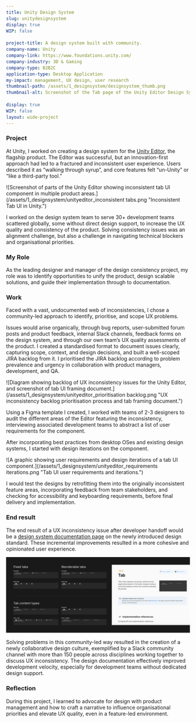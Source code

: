 ```yaml
---
title: Unity Design System
slug: unitydesignsystem
display: true
WIP: false

project-title: A design system built with community.
company-name: Unity
company-link: https://www.foundations.unity.com/
company-industry: 3D & Gaming
company-type: B2B2C
application-type: Desktop Application
my-impact: management, UX design, user research
thumbnail-path: /assets/1_designsystem/designsystem_thumb.png
thumbnail-alt: Screenshot of the Tab page of the Unity Editor Design System.

display: true
WIP: false
layout: wide-project
---
```


### Project

At Unity, I worked on creating a design system for the [Unity Editor](https://unity.com/products/unity-engine), the flagship product. The Editor was successful, but an innovation-first approach had led to a fractured and inconsistent user experience. Users described it as “walking through syrup”, and core features felt “un-Unity” or “like a third-party tool.”

![Screenshot of parts of the Unity Editor showing inconsistent tab UI component in multiple product areas.](/assets/1_designsystem/unityeditor_inconsistent tabs.png "Inconsistent Tab UI in Unity.")

I worked on the design system team to serve 30+ development teams scattered globally, some without direct design support, to increase the UX quality and consistency of the product. Solving consistency issues was an alignment challenge, but also a challenge in navigating technical blockers and organisational priorities.

### My Role

As the leading designer and manager of the design consistency project, my role was to identify opportunities to unify the product, design scalable solutions, and guide their implementation through to documentation.

### Work

Faced with a vast, undocumented web of inconsistencies, I chose a community-led approach to identify, prioritise, and scope UX problems.

Issues would arise organically, through bug reports, user-submitted forum posts and product feedback, internal Slack channels, feedback forms on the design system, and through our own team’s UX quality assessments of the product. I created a standardised format to document issues clearly, capturing scope, context, and design decisions, and built a well-scoped JIRA backlog from it. I prioritised the JIRA backlog according to problem prevalence and urgency in collaboration with product managers, development, and QA.

![Diagram showing backlog of UX inconsistency issues for the Unity Editor, and screenshot of tab UI framing document.](/assets/1_designsystem/unityeditor_prioritisation backlog.png "UX inconsistency backlog prioritisation process and tab framing document.")

Using a Figma template I created, I worked with teams of 2-3 designers to audit the different areas of the Editor featuring the inconsistency, interviewing associated development teams to abstract a list of user requirements for the component.

After incorporating best practices from desktop OSes and existing design systems, I started with design iterations on the component.

![A graphic showing user requirements and design iterations of a tab UI component.](/assets/1_designsystem/unityeditor_requirements iterations.png "Tab UI user requirements and iterations.")

I would test the designs by retrofitting them into the originally inconsistent feature areas, incorporating feedback from team stakeholders, and checking for accessibility and keyboarding requirements, before final delivery and implementation.

### End result

The end result of a UX inconsistency issue after developer handoff would be a [design system documentation page](https://www.foundations.unity.com/components/tab) on the newly introduced design standard. These incremental improvements resulted in a more cohesive and opinionated user experience.

![A graphic showing a tab UI component's final implementation, with reorderable varieties, and a screenshot of the Design System Tab page.](/assets/1_designsystem/unityeditor_final.png "Final implementation of tab UI component.")

Solving problems in this community-led way resulted in the creation of a newly collaborative design culture, exemplified by a Slack community channel with more than 150 people across disciplines working together to discuss UX inconsistency. The design documentation effectively improved development velocity, especially for development teams without dedicated design support.

### Reflection

During this project, I learned to advocate for design with product management and how to craft a narrative to influence organisational priorities and elevate UX quality, even in a feature-led environment.
